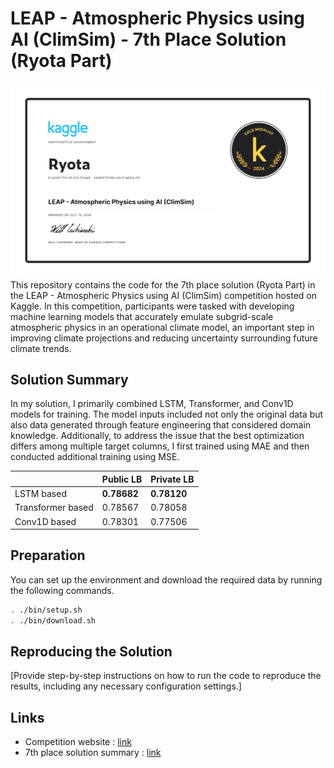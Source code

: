 # LEAP - Atmospheric Physics using AI (ClimSim) - 7th Place Solution (Ryota Part)
![certificate](./appendix/certificate.png)
This repository contains the code for the 7th place solution (Ryota Part) in the LEAP - Atmospheric Physics using AI (ClimSim) competition hosted on Kaggle. In this competition, participants were tasked with developing machine learning models that accurately emulate subgrid-scale atmospheric physics in an operational climate model, an important step in improving climate projections and reducing uncertainty surrounding future climate trends.

## Solution Summary
In my solution, I primarily combined LSTM, Transformer, and Conv1D models for training. The model inputs included not only the original data but also data generated through feature engineering that considered domain knowledge. Additionally, to address the issue that the best optimization differs among multiple target columns, I first trained using MAE and then conducted additional training using MSE.

|  | Public LB | Private LB |
| --- | --- | --- |
| LSTM based | **0.78682** | **0.78120** |
| Transformer based | 0.78567 | 0.78058 |
| Conv1D based | 0.78301 | 0.77506 |


## Preparation
You can set up the environment and download the required data by running the following commands.
```sh
. ./bin/setup.sh
. ./bin/download.sh
```

## Reproducing the Solution

[Provide step-by-step instructions on how to run the code to reproduce the results, including any necessary configuration settings.]

## Links
- Competition website : [link](https://www.kaggle.com/c/leap-atmospheric-physics-ai-climsim)
- 7th place solution summary : [link](https://www.kaggle.com/competitions/leap-atmospheric-physics-ai-climsim/discussion/524111)
